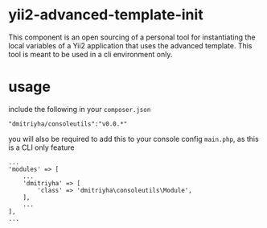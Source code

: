 # yii2-advanced-template-init
This component is an open sourcing of a personal tool for instantiating the local variables of a Yii2 application that uses the advanced template. 
This tool is meant to be used in a cli environment only.

# usage
include the following in your `composer.json`

    "dmitriyha/consoleutils":"v0.0.*"
    
you will also be required to add this to your console config `main.php`, as this is a CLI only feature

    ...
    'modules' => [
        ...
        'dmitriyha' => [
            'class' => 'dmitriyha\consoleutils\Module',
        ],
        ...
    ],
    ...
